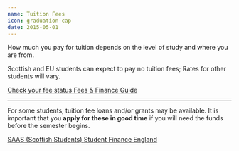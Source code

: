 ```yaml
---
name: Tuition Fees
icon: graduation-cap
date: 2015-05-01
---
```


How much you pay for tuition depends on the level of study and where you are from.

Scottish and EU students can expect to pay no tuition fees; Rates for other students
will vary.

<div class="btn-group">
<a href="http://www.ed.ac.uk/student-funding/tuition-fees/fee-status" 
    class="btn btn-default">
    Check your fee status
</a>
    
<a class="btn btn-default" href="http://www.ed.ac.uk/studying/undergraduate/fees-finance">
    Fees &amp; Finance Guide
  </a>
</div>


<hr>

For some students, tuition fee loans and/or grants may be available. It is important that
you **apply for these in good time** if you will need the funds before the semester begins.

<div class="btn-group">
  <a class="btn btn-default" href="https://www.saas.gov.uk/">
    SAAS (Scottish Students)
  </a>
  
  <a class="btn btn-default" href="https://www.gov.uk/student-finance-register-login">
    Student Finance England
  </a>
</div>
